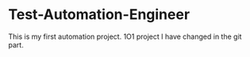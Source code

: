 # Test-Automation-Engineer
This is my first automation project. 1O1 project
I have changed in the git part.
